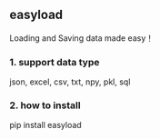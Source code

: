 ## easyload
Loading and Saving data made easy！

### 1. support data type
json, excel, csv, txt, npy, pkl, sql

### 2. how to install
pip install easyload